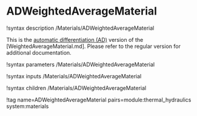 # ADWeightedAverageMaterial

!syntax description /Materials/ADWeightedAverageMaterial

This is the [automatic differentiation (AD)](automatic_differentiation/index.md) version of the [WeightedAverageMaterial.md].
Please refer to the regular version for additional documentation.

!syntax parameters /Materials/ADWeightedAverageMaterial

!syntax inputs /Materials/ADWeightedAverageMaterial

!syntax children /Materials/ADWeightedAverageMaterial

!tag name=ADWeightedAverageMaterial pairs=module:thermal_hydraulics system:materials
